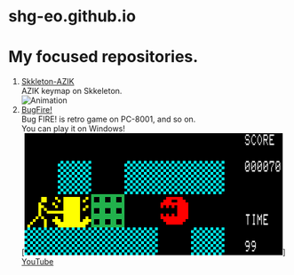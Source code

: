 # shg-eo.github.io

# My focused repositories.
1. [Skkleton-AZIK](https://github.com/shg-eo/skkeleton-azik)  
AZIK keymap on Skkeleton.  
![Animation](https://user-images.githubusercontent.com/74816371/187915658-e18f065e-bcbf-4389-b29c-1f18fbe09bcc.gif)  
2. [BugFire!](https://github.com/shg-eo/BugFire)  
Bug FIRE! is retro game on PC-8001, and so on.  
You can play it on Windows!<br>
[![Game0](https://raw.githubusercontent.com/shg-eo/BugFire/master/Pic/Game0.png)]  
[YouTube](https://www.youtube.com/watch?v=eL5zOH_6P_U)  
